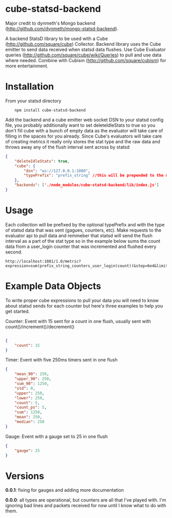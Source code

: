 cube-statsd-backend
===================

Major credit to dynmeth's Mongo backend (http://github.com/dynmeth/mongo-statsd-backend).


A backend StatsD library to be used with a Cube (http://github.com/square/cube) Collector. Backend library uses the Cube emitter to send data received when statsd data flushes. Use Cube Evaluator queries (http://github.com/square/cube/wiki/Queries) to pull and use data where needed. Combine with Cubism (http://github.com/square/cubism) for more entertainment.

Installation
============
From your statsd directory

```
    npm install cube-statsd-backend
```

Add the backend and a cube emitter web socket DSN to your statsd config file, you probably additionally want to set deleteIdleStats to true so you don't fill cube with a bunch of empty data as the evaluator will take care of filling in the spaces for you already. Since Cube's evaluators will take care of creating metrics it really only stores the stat type and the raw data and throws away any of the flush interval sent across by statsd

```json
{
    "deleteIdleStats": true,
    "cube": {
        "dsn": "ws://127.0.0.1:1080",
        "typePrefix": "prefix_string" //this will be prepended to the mongo collection so care on naming only [A-Za-z_]
    },
    "backends": ['./node_modules/cube-statsd-backend/lib/index.js']
}
```


Usage
======

Each collection will be prefixed by the optional typePrefix and with the type of statsd data that was sent (gagues, counters, etc). Make requests to the evaluator api to pull data and remmeber that statsd will send the flush interval as a part of the stat type so in the example below sums the count data from a user_login counter that was incremented and flushed every second.

```
http://localhost:1081/1.0/metric?expression=sum(prefix_string_counters_user_login(count))&step=6e4&limit=100
```

Example Data Objects
===================

To write proper cube expressions to pull your data you will need to know about statsd sends for each counter but here's three examples to help you get started.

Counter: Event with 15 sent for a count in one flush, usually sent with count()/increment()/decrement()

```json

{
    "count": 15
}

```

Timer: Event with five 250ms timers sent in one flush

```json
{
    "mean_90": 250,
    "upper_90": 250,
    "sum_90": 1250,
    "std": 0,
    "upper": 250,
    "lower": 250,
    "count": 5,
    "count_ps": 5,
    "sum": 1250,
    "mean": 250,
    "median": 250
}
```

Gauge: Event with a gauge set to 25 in one flush

```json
{
    "gauge": 25
}
```

Versions
========


**0.0.1**: fixing for gauges and adding more documentation

**0.0.0**: all types are operational, but counters are all that I've played with. I'm ignoring bad lines and packets received for now until I know what to do with them.

